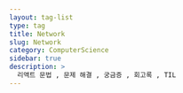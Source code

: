 ```yaml
---
layout: tag-list
type: tag
title: Network
slug: Network
category: ComputerScience
sidebar: true
description: >
  리액트 문법 , 문제 해결 , 궁금증 , 회고록 , TIL
---
```

